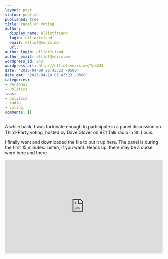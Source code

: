 ```yaml
---
layout: post
status: publish
published: true
title: Panel on Voting
author:
  display_name: elliotfriend
  login: elliotfriend
  email: elliot@voris.me
  url: ''
author_login: elliotfriend
author_email: elliot@voris.me
wordpress_id: 243
wordpress_url: http://elliot.voris.me/?p=243
date: '2013-04-09 20:43:23 -0500'
date_gmt: '2013-04-10 01:43:23 -0500'
categories:
- Personal
- Politics
tags:
- politics
- radio
- voting
comments: []
---
```

A while back, I was fortunate enough to participate in a panel discussion on Third-Party voting, hosted by Dave Glover on 97.1 Talk radio in St. Louis.

I finally went and downloaded the file to put it up here. The panel is during the first 15 minutes. Listen, if you want. Heads up: there may be a curse word here and there.

<iframe width="100%" height="300" scrolling="no" frameborder="no" allow="autoplay" src="https://w.soundcloud.com/player/?url=https%3A//api.soundcloud.com/tracks/532970109&color=%23ff5500&auto_play=false&hide_related=false&show_comments=true&show_user=true&show_reposts=false&show_teaser=true&visual=true"></iframe>
